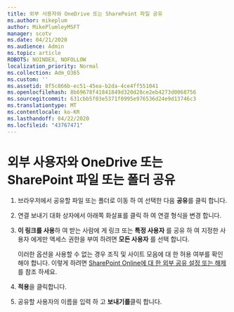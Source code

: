 ```yaml
---
title: 외부 사용자와 OneDrive 또는 SharePoint 파일 공유
ms.author: mikeplum
author: MikePlumleyMSFT
manager: scotv
ms.date: 04/21/2020
ms.audience: Admin
ms.topic: article
ROBOTS: NOINDEX, NOFOLLOW
localization_priority: Normal
ms.collection: Adm_O365
ms.custom: ''
ms.assetid: 8f5c866b-ec51-45ea-b2da-4ce4ff551041
ms.openlocfilehash: 8b69678f41841849d320d28ce2eb4273d0068756
ms.sourcegitcommit: 631cbb5f03e5371f0995e976536d24e9d13746c3
ms.translationtype: MT
ms.contentlocale: ko-KR
ms.lasthandoff: 04/22/2020
ms.locfileid: "43767471"
---
```

# <a name="share-a-onedrive-or-sharepoint-file-or-folder-with-external-users"></a>외부 사용자와 OneDrive 또는 SharePoint 파일 또는 폴더 공유

1. 브라우저에서 공유할 파일 또는 폴더로 이동 하 여 선택한 다음 **공유**를 클릭 합니다.
    
2. 연결 보내기 대화 상자에서 아래쪽 화살표를 클릭 하 여 연결 형식을 변경 합니다.
    
3. **이 링크를 사용**하 여 받는 사람에 게 링크 또는 **특정 사용자** 를 공유 하 여 지정한 사용자 에게만 액세스 권한을 부여 하려면 **모든 사용자** 를 선택 합니다. 
    
    이러한 옵션을 사용할 수 없는 경우 조직 및 사이트 모음에 대 한 허용 여부를 확인 해야 합니다. 이렇게 하려면 [SharePoint Online에 대 한 외부 공유 설정 또는 해제](https://go.microsoft.com/fwlink/?linkid=866426)를 참조 하세요.
    
4. **적용**을 클릭합니다.
    
5. 공유할 사용자의 이름을 입력 하 고 **보내기를**클릭 합니다.
    

